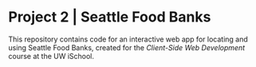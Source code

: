 # Project 2 | Seattle Food Banks

This repository contains code for an interactive web app for locating and using Seattle Food Banks, created for the _Client-Side Web Development_ course at the UW iSchool.
